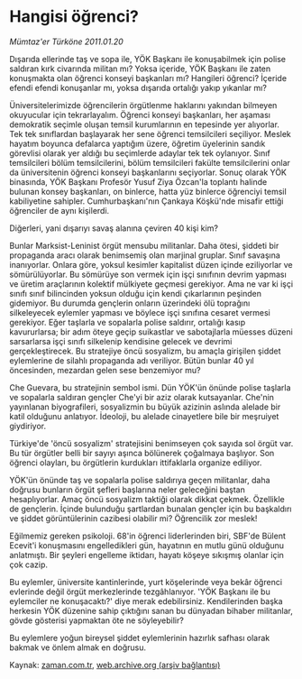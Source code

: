 # Hangisi öğrenci?

*Mümtaz'er Türköne 2011.01.20*

<td class="columnist-detail">
<p>Dışarıda ellerinde taş ve sopa ile, YÖK Başkanı ile konuşabilmek için polise saldıran kırk civarında militan mı? Yoksa içeride, YÖK Başkanı ile zaten konuşmakta olan öğrenci konseyi başkanları mı? Hangileri öğrenci? İçeride efendi efendi konuşanlar mı, yoksa dışarıda ortalığı yakıp yıkanlar mı?</p>
<p>
<div id="haberMetinDiv">
<p> Üniversitelerimizde öğrencilerin örgütlenme haklarını yakından bilmeyen okuyucular için tekrarlayalım. Öğrenci konseyi başkanları, her aşaması demokratik seçimle oluşan temsil kurumlarının en tepesinde yer alıyorlar. Tek tek sınıflardan başlayarak her sene öğrenci temsilcileri seçiliyor. Meslek hayatım boyunca defalarca yaptığım üzere, öğretim üyelerinin sandık görevlisi olarak yer aldığı bu seçimlerde adaylar tek tek oylanıyor. Sınıf temsilcileri bölüm temsilcilerini, bölüm temsilcileri fakülte temsilcilerini onlar da üniversitenin öğrenci konseyi başkanlarını seçiyorlar. Sonuç olarak YÖK binasında, YÖK Başkanı Profesör Yusuf Ziya Özcan'la toplantı halinde bulunan konsey başkanları, on binlerce, hatta yüz binlerce öğrenciyi temsil kabiliyetine sahipler. Cumhurbaşkanı'nın Çankaya Köşkü'nde misafir ettiği öğrenciler de aynı kişilerdi.
<p> Diğerleri, yani dışarıyı savaş alanına çeviren 40 kişi kim?
<p> Bunlar Marksist-Leninist örgüt mensubu militanlar. Daha ötesi, şiddeti bir propaganda aracı olarak benimsemiş olan marjinal gruplar. Sınıf savaşına inanıyorlar. Onlara göre, yoksul kesimler kapitalist düzen içinde eziliyorlar ve sömürülüyorlar. Bu sömürüye son vermek için işçi sınıfının devrim yapması ve üretim araçlarının kolektif mülkiyete geçmesi gerekiyor. Ama ne var ki işçi sınıfı sınıf bilincinden yoksun olduğu için kendi çıkarlarının peşinden gidemiyor. Bu durumda gençlerin onların üzerindeki ölü toprağını silkeleyecek eylemler yapması ve böylece işçi sınıfına cesaret vermesi gerekiyor. Eğer taşlarla ve sopalarla polise saldırır, ortalığı kasıp kavururlarsa; bir adım öteye geçip suikastlar ve sabotajlarla müesses düzeni sarsarlarsa işçi sınıfı silkelenip kendisine gelecek ve devrimi gerçekleştirecek. Bu stratejiye öncü sosyalizm, bu amaçla girişilen şiddet eylemlerine de silahlı propaganda adı veriliyor. Bütün bunlar 40 yıl öncesinden, mezardan gelen sese benzemiyor mu?
<p> Che Guevara, bu stratejinin sembol ismi. Dün YÖK'ün önünde polise taşlarla ve sopalarla saldıran gençler Che'yi bir aziz olarak kutsayanlar. Che'nin yayınlanan biyografileri, sosyalizmin bu büyük azizinin aslında alelade bir katil olduğunu anlatıyor. İdeoloji, bu alelade cinayetlere bile bir meşruiyet giydiriyor.
<p> Türkiye'de 'öncü sosyalizm' stratejisini benimseyen çok sayıda sol örgüt var. Bu tür örgütler belli bir sayıyı aşınca bölünerek çoğalmaya başlıyor. Son öğrenci olayları, bu örgütlerin kurdukları ittifaklarla organize ediliyor.
<p> YÖK'ün önünde taş ve sopalarla polise saldırıya geçen militanlar, daha doğrusu bunların örgüt şefleri başlarına neler geleceğini baştan hesaplıyorlar. Amaç öncü sosyalizm taktiği olarak dikkat çekmek. Özellikle de gençlerin. İçinde bulunduğu şartlardan bunalan gençler için bu başkaldırı ve şiddet görüntülerinin cazibesi olabilir mi? Öğrencilik zor meslek!
<p> Eğilmemiz gereken psikoloji. 68'in öğrenci liderlerinden biri, SBF'de Bülent Ecevit'i konuşmasını engelledikleri gün, hayatının en mutlu günü olduğunu anlatmıştı. Bir şeyleri engelleme iktidarı, hayatı köşeye sıkışmış olanlar için çok cazip.
<p> Bu eylemler, üniversite kantinlerinde, yurt köşelerinde veya bekâr öğrenci evlerinde değil örgüt merkezlerinde tezgâhlanıyor. 'YÖK Başkanı ile bu eylemciler ne konuşacaktı?' diye merak edebilirsiniz. Kendilerinden başka herkesin YÖK düzenine sahip çıktığını sanan bu dünyadan bihaber militanlar, gövde gösterisi yapmaktan öte ne söyleyebilir?
<p> Bu eylemlere yoğun bireysel şiddet eylemlerinin hazırlık safhası olarak bakmak ve önlem almak en doğrusu. </p></p></p></p></p></p></p></p></p></div>
</p>
<a href="http://web.archive.org/web/20110123214242/mailto:m.turkone@zaman.com.tr">
</a></td>

Kaynak: [zaman.com.tr](http://zaman.com.tr/yazar.do?yazino=1081459), [web.archive.org (arşiv bağlantısı)](http://web.archive.org/web/20110123214242/http://www.zaman.com.tr:80/yazar.do?yazino=1081459)

